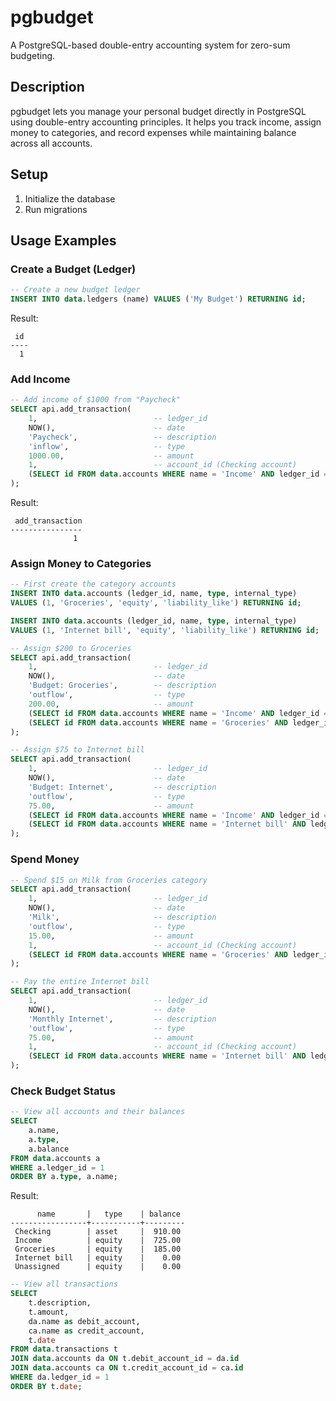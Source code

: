 # pgbudget

A PostgreSQL-based double-entry accounting system for zero-sum budgeting.

## Description

pgbudget lets you manage your personal budget directly in PostgreSQL using double-entry accounting principles. It helps you track income, assign money to categories, and record expenses while maintaining balance across all accounts.

## Setup

1. Initialize the database
2. Run migrations

## Usage Examples

### Create a Budget (Ledger)

```sql
-- Create a new budget ledger
INSERT INTO data.ledgers (name) VALUES ('My Budget') RETURNING id;
```

Result:
```
 id 
----
  1
```

### Add Income

```sql
-- Add income of $1000 from "Paycheck"
SELECT api.add_transaction(
    1,                          -- ledger_id
    NOW(),                      -- date
    'Paycheck',                 -- description
    'inflow',                   -- type
    1000.00,                    -- amount
    1,                          -- account_id (Checking account)
    (SELECT id FROM data.accounts WHERE name = 'Income' AND ledger_id = 1)  -- category_id
);
```

Result:
```
 add_transaction 
----------------
              1
```

### Assign Money to Categories

```sql
-- First create the category accounts
INSERT INTO data.accounts (ledger_id, name, type, internal_type) 
VALUES (1, 'Groceries', 'equity', 'liability_like') RETURNING id;

INSERT INTO data.accounts (ledger_id, name, type, internal_type) 
VALUES (1, 'Internet bill', 'equity', 'liability_like') RETURNING id;

-- Assign $200 to Groceries
SELECT api.add_transaction(
    1,                          -- ledger_id
    NOW(),                      -- date
    'Budget: Groceries',        -- description
    'outflow',                  -- type
    200.00,                     -- amount
    (SELECT id FROM data.accounts WHERE name = 'Income' AND ledger_id = 1),  -- account_id
    (SELECT id FROM data.accounts WHERE name = 'Groceries' AND ledger_id = 1)  -- category_id
);

-- Assign $75 to Internet bill
SELECT api.add_transaction(
    1,                          -- ledger_id
    NOW(),                      -- date
    'Budget: Internet',         -- description
    'outflow',                  -- type
    75.00,                      -- amount
    (SELECT id FROM data.accounts WHERE name = 'Income' AND ledger_id = 1),  -- account_id
    (SELECT id FROM data.accounts WHERE name = 'Internet bill' AND ledger_id = 1)  -- category_id
);
```

### Spend Money

```sql
-- Spend $15 on Milk from Groceries category
SELECT api.add_transaction(
    1,                          -- ledger_id
    NOW(),                      -- date
    'Milk',                     -- description
    'outflow',                  -- type
    15.00,                      -- amount
    1,                          -- account_id (Checking account)
    (SELECT id FROM data.accounts WHERE name = 'Groceries' AND ledger_id = 1)  -- category_id
);

-- Pay the entire Internet bill
SELECT api.add_transaction(
    1,                          -- ledger_id
    NOW(),                      -- date
    'Monthly Internet',         -- description
    'outflow',                  -- type
    75.00,                      -- amount
    1,                          -- account_id (Checking account)
    (SELECT id FROM data.accounts WHERE name = 'Internet bill' AND ledger_id = 1)  -- category_id
);
```

### Check Budget Status

```sql
-- View all accounts and their balances
SELECT 
    a.name, 
    a.type, 
    a.balance
FROM data.accounts a
WHERE a.ledger_id = 1
ORDER BY a.type, a.name;
```

Result:
```
      name       |   type    | balance 
-----------------+-----------+---------
 Checking        | asset     |  910.00
 Income          | equity    |  725.00
 Groceries       | equity    |  185.00
 Internet bill   | equity    |    0.00
 Unassigned      | equity    |    0.00
```

```sql
-- View all transactions
SELECT 
    t.description, 
    t.amount, 
    da.name as debit_account, 
    ca.name as credit_account,
    t.date
FROM data.transactions t
JOIN data.accounts da ON t.debit_account_id = da.id
JOIN data.accounts ca ON t.credit_account_id = ca.id
WHERE da.ledger_id = 1
ORDER BY t.date;
```
